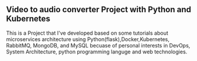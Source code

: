 ## Video to audio converter Project with Python and Kubernetes

This is a Project that I've developed based on some tutorials about microservices architecture using Python(flask),Docker,Kubernetes, RabbitMQ, MongoDB, and MySQL becuase of personal interests in DevOps, System Architecture, python programming languge and web technologies.
